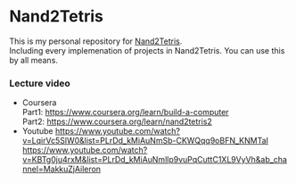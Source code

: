 # Nand2Tetris

This is my personal repository for [Nand2Tetris](https://www.nand2tetris.org/).   
Including every implemenation of projects in Nand2Tetris. You can use this by all means.   
   
   
### Lecture video
- Coursera      
Part1: https://www.coursera.org/learn/build-a-computer   
Part2: https://www.coursera.org/learn/nand2tetris2   
- Youtube
https://www.youtube.com/watch?v=LqirVc5SlW0&list=PLrDd_kMiAuNmSb-CKWQqq9oBFN_KNMTaI   
https://www.youtube.com/watch?v=KBTg0ju4rxM&list=PLrDd_kMiAuNmllp9vuPqCuttC1XL9VyVh&ab_channel=MakkuZjAileron   

